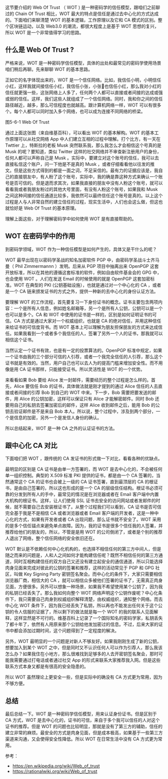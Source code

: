 这节要介绍的 Web Of Trust （ WOT ) 是一种密码学的信任模型，跟咱们之前聊过的 Chain Of Trust 相比，WOT 最大的特点是信任是通过去中心化的方式达成的。下面咱们来聊清楚 WOT 的基本逻辑，工作原理以及它和 CA 模式的区别。整个区块链运动，以及 Web3.0 的潮流，都很大程度上是基于 WOT 思想的复兴，所以 WOT 是一个非常值得学习的思路。

## 什么是 Web Of Trust ?

严格来说，WOT 是一种密码学信任模型，具体的出处和最常见的密码学使用场景咱们稍后再聊。先来聊聊 WOT 的基本思路。

正如它的名字体现出来的，WOT 是一个信任网络。比如，我信任小明，小明信任小红，这样我就间接信任小红，我信任小张，小张也信任小红，那么我对小红的信任就更强一些，这张网络上人多了，任何两个人都可以直接或者间接的达成或强或弱的信任。这样，我们这些人就组成了一个信任网络。同时，我和你之间的信任路径越近，越多，那么可信程度也就越高。跟计算机网络一样，WOT 可以有很多个。每个人都可以同时加入多个网络，也可以成为连接不同网络的桥梁。

图5-6-1 Web Of Trust

通过上面这张图（来自维基百科），可以看出 WOT 的基本解构。WOT 的基本工作原理可以从社交网络 App 中人们建立互相的过程中理解。打个比方，有一天在 Twttier 上，特斯拉的老板 Musk 突然联系我，那么我怎么才会相信这个号真的是 Musk 的呢？要知道，类似 Twitter 这样的社交网络并不审查新注册用户的身份，任何人都可以声称自己是 Musk 。实际中，要建立对这个账号的信任，我可以去直接私信这个账户，问一下他是不是真的 Musk ，或者仔细看看他以往发的推文。但是这些方式得到的都是一面之词，不足采信的。最有力的证据应该是，我自己的直接朋友中，有人粉了这个账号，实际中，我的确是靠这种方式来确认一个账号是否可信的。但是退而求其次，如果我直接的朋友中没有人粉这个账号，就可以看看我或者我朋友粉过的其他大号里面，有没有人粉这个账号，如果我和 Musk 之间这种间接的信任通道比较多，我依然可以最终信任这个账号是真的。以上这个过程是人与人非常自然的建立信任的过程，现实生活中，人们也会这么做，但这也就恰好是 Web Of Trust 的基本原理。

理解上面这些，对于理解密码学中如何使用 WOT 是有直接帮助的。

## WOT 在密码学中的作用

到密码学领域，WOT 作为一种信任模型是如何产生的，具体又是干什么的呢？

WOT 最早出现在以密码学圣战的知名加密软件 PGP 中，由密码学圣战斗士齐马曼（ Phil Zimmermannn ）发明。后来从 PGP 项目中抽离出来 OpenPGP 这套开放标准，所以在其他的遵循这套标准的软件，例如自由软件基金会的 GPG 中，也会使用 WOT 。人们在发送 Email 的时候使用的就是 OpenPGP 这套加密标准。WOT 在典型的 PKI (公钥基础设施），也就是通过对一个中心化的 CA ，或者是一个 CA 链来颁发证书的方式之外，提供一种新的去中心化的身份认证方法。

要理解 WOT 的工作流程，首先要复习一下身份证书的概念。证书主要包含两项内容：一个是所有人信息，例如姓名邮箱等，另一个是所有人公钥，公钥可以是一个也可以是多个。CA 和 WOT 中使用的证书是一样的，区别是如何证明证书的可信。CA 方式是通过大家对一个权威组织，也就是 CA 的绝对信任，并用这种信任来给证书的可信度背书。而 WOT 基本上可以理解为朋友担保朋友的方式来达成信任。如果我看到一个或者多个我信任的人，签署了另外一个人的证书，那我就可以相信这个证书。

当然认定一个证书有效，也是有一定的投票算法的。OpenPGP 标准中规定，如果一个证书由我的三个部分可信的人引荐，或者一个我完全信任的人引荐，那么这个证书就是有效的。当然，用户自己也可以去人为的提高门槛来增加安全性。而不用像是用 CA 证书那样，只能接受证书。所以灵活性是 WOT 的一个优势。

来看看如果 Bob 要给 Alice 发一封邮件，需要经历的整个过程是怎么样的。首先，Alice 要信任 Bob 的证书，具体做法就是刚才提到的通过 Alice 信任的人去直接或者间接的引荐 Bob 到自己的 WOT 中来。下一步，Bob 需要把要发送的邮件，用 Alice 的公钥加密，这样可以保证只有 Alice 才能解密邮件。同时 Bob 还要用自己的私钥去签署加密后的邮件，这样 Alice 收到邮件之后，能用 Bob 的公钥去验证邮件是不是来自 Bob 本人。所以说，整个过程中，涉及到两个部分，一个是信息的加密，另外一个是发信人身份的确认。

所以总结起来，WOT 是一种 CA 之外的认证证书的方法。

## 跟中心化 CA 对比

下面咱们把 WOT ，跟传统的 CA 发证书的形式做一下对比，看看各种的优缺点。

最明显的区别是 CA 证书是由单一方签署的，而 WOT 是去中心化的，不会被任何单一组织控制。典型的 X.509 标准 PKI 提供的证书，都是由一个 CA 签署的，当然通常这个 CA 的证书也会被上一级的 CA 证书签署，直到最顶层的 CA 的根证书，是由自己签署的，所以这也形成的是一个 CA 的层级信任结构。根证书必须可靠的分发到所有人的手中，最常见的情况是在浏览器或者在 Email 客户端中内置大机构的根证书。这样，让人们使用 SSL 证书去安全的访问网站或者发邮件的时候，就不需要自己去安装根证书了。从整个过程我们可以看到，CA 证书是否可信完全基于我是不是相信 CA 或者浏览器或者 Email 客户端的开发者，这是一种中心化的方式，如果有开发者或者 CA 出现问题，那么证书就不安全了。WOT 采用的是多个信任锚点来避免单点故障。因为，我的证书是很多个信任我的人签署，并推荐给他们的朋友的，所以，不管是是用 WOT 的公司倒闭了，或者是个别的推荐人退出了网络，整个信任网络的安全依旧还在。

WOT 默认是不依赖任何中心化机构的，也选择不相信任何的第三方中间人，但是随之而来的问题是，人和人之间如何才能构建信任呢？既然不相信任何的第三方通道，同时互相构建信任的双方自己又还没有建立起安全的通信通道，所以只能选择肉身见面来完成对彼此的公钥的签署和推荐，这样的活动常见于 PGP 和 GPG 社区，叫做 Key Signing Party 密钥签名聚会。而中心化的条件下，大家只需要相信浏览器厂商，相信大的 CA ，就可以相信众多被他们签署的证书了，无需真正肉身见面，方便很多。另外可以想象一种场景，如果我不希望使用某个公钥了，因为我的私钥已经丢失了。那么我如何向整个 WOT 网络声明这个公钥作废呢？中心化条件下，我只需要自己肉身到权威组织解释清楚，由权威组织，通知整个网络。而去中心化 WOT 条件下，因为我已经丢失了私钥，所以再也不能发出任何关于这个公钥的令人信服的证据了，所以剩下的做法就是每一个 WOT 的我的联系人见面解释，这样显然是不可行的。维基百科上记录了一个国际知名的密码学家，私钥丢失了都十年了，依然有人用原来那个公钥给他发加密过的信息。不过，后来大家的证书中都会添加过期时间，这个问题得到了一定程度的解决。

另外，WOT 最明显的一个问题是对新人不够友好。如果我刚刚生成了新的公钥，想要加入到某个 WOT 之中，但是同时又不认识任何人可以作为引荐人，那么我该怎么办？如果我住在小地方，那么很难找到足够多的人去开密钥签名聚会，那时可能我需要通过打电话或者通过社交 App 的形式来联系大家推荐我入网。但是这些联系方式本身又都是有很高的安全隐患的。

所以 WOT 虽然理论上更安全一些，但是实际中的确没有 CA 方式更为常用，因为不够方便。

## 总结

最后总结一下。WOT 是一种密码学信任模型，用来认证身份证书。但是区别于 CA 方式，WOT 是去中心化的，证书的可信，来自于多个我可以信任的人对这个证书的推荐。但是 WOT 的问题也比较明显，那就是没有了第三方的辅助，信任的建立非常的麻烦。最安全的方式是肉身见面，但是成本极高，如果基于一些第三方渠道来沟通，又会使得安全性降低。所以 WOT 在日常生活中没有 CA 方式更为常用。

参考：

- https://en.wikipedia.org/wiki/Web_of_trust
- https://rationalwiki.org/wiki/Web_of_trust
